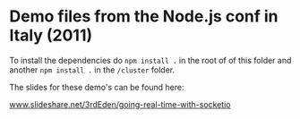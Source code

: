 # Demo files from the Node.js conf in Italy (2011)

To install the dependencies do `npm install .` in the root of of this folder
and another `npm install .` in the `/cluster` folder.

The slides for these demo's can be found here:

www.slideshare.net/3rdEden/going-real-time-with-socketio
